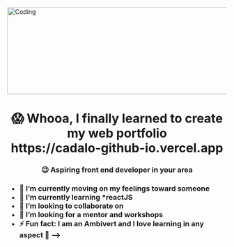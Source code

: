 <img align = "center" alt="Coding" width = "1000" height = "200" src = "https://user-images.githubusercontent.com/82696971/218397337-3d196c27-0e3f-4a0f-a92e-31bc58a18c34.gif">

   
<H1 align = "center"> 😱 Whooa, I finally learned to create my web portfolio <br> https://cadalo-github-io.vercel.app </H1> 
<H3 align = "center">  😉 Aspiring front end developer in your area <h3>

- 🔭 I’m currently moving on my feelings toward someone
- 🌱 I’m currently learning *reactJS
- 👯 I’m looking to collaborate on 
- 🤔 I’m looking for a mentor and workshops
- ⚡ Fun fact: I am an Ambivert and I love learning in any aspect 🤠
-->
